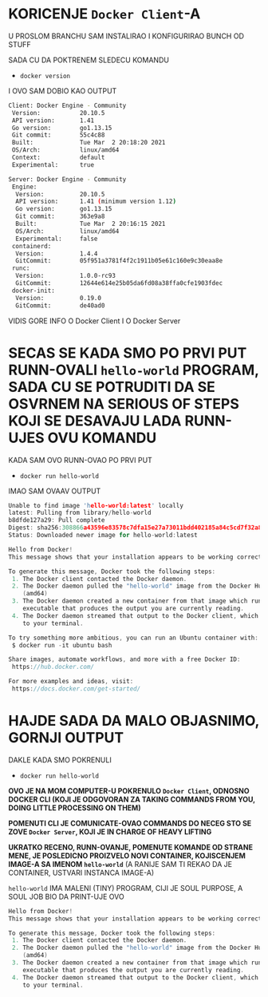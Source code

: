 # KORICENJE `Docker Client`-A

U PROSLOM BRANCHU SAM INSTALIRAO I KONFIGURIRAO BUNCH OD STUFF

SADA CU DA POKTRENEM SLEDECU KOMANDU

- `docker version`

I OVO SAM DOBIO KAO OUTPUT

```bash
Client: Docker Engine - Community
 Version:           20.10.5
 API version:       1.41
 Go version:        go1.13.15
 Git commit:        55c4c88
 Built:             Tue Mar  2 20:18:20 2021
 OS/Arch:           linux/amd64
 Context:           default
 Experimental:      true

Server: Docker Engine - Community
 Engine:
  Version:          20.10.5
  API version:      1.41 (minimum version 1.12)
  Go version:       go1.13.15
  Git commit:       363e9a8
  Built:            Tue Mar  2 20:16:15 2021
  OS/Arch:          linux/amd64
  Experimental:     false
 containerd:
  Version:          1.4.4
  GitCommit:        05f951a3781f4f2c1911b05e61c160e9c30eaa8e
 runc:
  Version:          1.0.0-rc93
  GitCommit:        12644e614e25b05da6fd08a38ffa0cfe1903fdec
 docker-init:
  Version:          0.19.0
  GitCommit:        de40ad0

```

VIDIS GORE INFO O Docker Client I O Docker Server

# SECAS SE KADA SMO PO PRVI PUT RUNN-OVALI `hello-world` PROGRAM, SADA CU SE POTRUDITI DA SE OSVRNEM NA SERIOUS OF STEPS KOJI SE DESAVAJU LADA RUNN-UJES OVU KOMANDU

KADA SAM OVO RUNN-OVAO PO PRVI PUT

- `docker run hello-world`

IMAO SAM OVAAV OUTPUT

```c
Unable to find image 'hello-world:latest' locally
latest: Pulling from library/hello-world
b8dfde127a29: Pull complete 
Digest: sha256:308866a43596e83578c7dfa15e27a73011bdd402185a84c5cd7f32a88b501a24
Status: Downloaded newer image for hello-world:latest

Hello from Docker!
This message shows that your installation appears to be working correctly.

To generate this message, Docker took the following steps:
 1. The Docker client contacted the Docker daemon.
 2. The Docker daemon pulled the "hello-world" image from the Docker Hub.
    (amd64)
 3. The Docker daemon created a new container from that image which runs the
    executable that produces the output you are currently reading.
 4. The Docker daemon streamed that output to the Docker client, which sent it
    to your terminal.

To try something more ambitious, you can run an Ubuntu container with:
 $ docker run -it ubuntu bash

Share images, automate workflows, and more with a free Docker ID:
 https://hub.docker.com/

For more examples and ideas, visit:
 https://docs.docker.com/get-started/

```

# HAJDE SADA DA MALO OBJASNIMO, GORNJI OUTPUT

DAKLE KADA SMO POKRENULI

- `docker run hello-world`

**OVO JE NA MOM COMPUTER-U POKRENULO `Docker Client`, ODNOSNO DOCKER CLI (KOJI JE ODGOVORAN ZA TAKING COMMANDS FROM YOU, DOING LITTLE PROCESSING ON THEM)**

**POMENUTI CLI JE COMUNICATE-OVAO COMMANDS DO NECEG STO SE ZOVE `Docker Server`, KOJI JE IN CHARGE OF HEAVY LIFTING**

**UKRATKO RECENO, RUNN-OVANJE, POMENUTE KOMANDE OD STRANE MENE, JE POSLEDICNO PROIZVELO NOVI CONTAINER, KOJISCENJEM IMAGE-A SA IMENOM `hello-world`** (A RANIJE SAM TI REKAO DA JE CONTAINER, USTVARI INSTANCA IMAGE-A)

`hello-world` IMA MALENI (TINY) PROGRAM, CIJI JE SOUL PURPOSE, A SOUL JOB BIO DA PRINT-UJE OVO

```c
Hello from Docker!
This message shows that your installation appears to be working correctly.

To generate this message, Docker took the following steps:
 1. The Docker client contacted the Docker daemon.
 2. The Docker daemon pulled the "hello-world" image from the Docker Hub.
    (amd64)
 3. The Docker daemon created a new container from that image which runs the
    executable that produces the output you are currently reading.
 4. The Docker daemon streamed that output to the Docker client, which sent it
    to your terminal.
```


